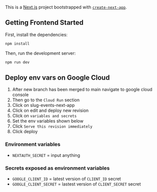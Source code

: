 This is a [Next.js](https://nextjs.org) project bootstrapped with [`create-next-app`](https://github.com/vercel/next.js/tree/canary/packages/create-next-app).

## Getting Frontend Started

First, install the dependencies:
```bash
npm install
```

Then, run the development server:

```bash
npm run dev
```

## Deploy env vars on Google Cloud

1. After new branch has been merged to main navigate to google cloud console
2. Then go to the `Cloud Run` section
3. Click on slug-events-next-app
4. Click on edit and deploy new revision
5. Click on `variables and secrets`
6. Set the env variables shown below
7. Click `Serve this revision immediately`
8. Click deploy

### Environment variables

* `NEXTAUTH_SECRET` = input anything

### Secrets exposed as environment variables

* `GOOGLE_CLIENT_ID` = latest version of `CLIENT_ID` secret
* `GOOGLE_CLIENT_SECRET` = lastest version of `CLIENT_SECRET` secret